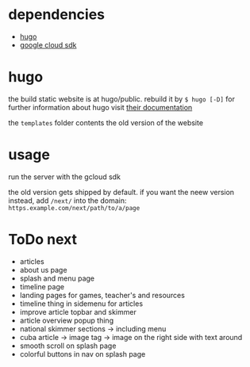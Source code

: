 # dependencies

- [hugo](https://gohugo.io "Hugo - Static Site Generator")
- [google cloud sdk](https://cloud.google.com/sdk "Cloud SDK | Google Cloud")

# hugo

the build static website is at hugo/public. rebuild it by `$ hugo [-D]` for further information about hugo visit [their documentation](http://gohugo.io/documentation "Hugo Documentation | Hugo<")

the `templates` folder contents the old version of the website

# usage

run the server with the gcloud sdk

the old version gets shipped by default. if you want the neew version instead, add `/next/` into the domain: `https.example.com/next/path/to/a/page`

# ToDo next

- articles
- about us page
- splash and menu page
- timeline page
- landing pages for games, teacher's and resources
- timeline thing in sidemenu for articles
- improve article topbar and skimmer
- article overview popup thing
- national skimmer sections -> including menu
- cuba article -> image tag -> image on the right side with text around
- smooth scroll on splash page
- colorful buttons in nav on splash page
